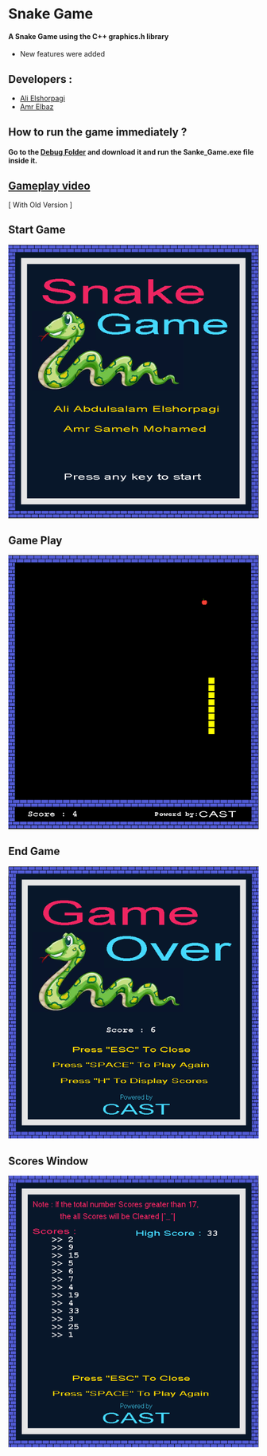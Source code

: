 # Snake Game
#### A Snake Game using the C++ graphics.h library
* New features were added

## Developers :
* [Ali Elshorpagi](https://github.com/Ali-Elshorpagi)
* [Amr Elbaz](https://github.com/AmrAlbaz34)

## How to run the game immediately ?
#### Go to the [Debug Folder](https://github.com/Ali-Elshorpagi/Snake_Game/tree/main/Snake_Game/bin) and download it and run the Sanke_Game.exe file inside it.

## [Gameplay video](https://www.youtube.com/watch?v=dQCAPSQ1mz0)
 [ With Old Version ]


## Start Game
![Start Game](./img/Start.png)

## Game Play
![Game Play](./img/Game_Play.png)

## End Game
![End Game](./img/End.png)

## Scores Window
![Scores](./img/Score.png)
